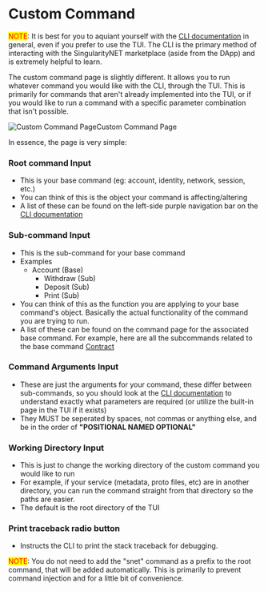 # Custom Command

<mark style="color:red;">NOTE</mark>: It is best for you to aquiant yourself with the [CLI documentation](http://snet-cli-docs.singularitynet.io/index.html) in general, even if you prefer to use the TUI. The CLI is the primary method of interacting with the SingularityNET marketplace (aside from the DApp) and is extremely helpful to learn.



The custom command page is slightly different. It allows you to run whatever command you would like with the CLI, through the TUI. This is primarily for commands that aren't already implemented into the TUI, or if you would like to run a command with a specific parameter combination that isn't possible.

![Custom Command Page](/assets/images/products/AIMarketplace/TUI/TUICustomCommand.png)Custom Command Page

In essence, the page is very simple:

### Root command Input

* This is your base command (eg: account, identity, network, session, etc.)
* You can think of this is the object your command is affecting/altering
* A list of these can be found on the left-side purple navigation bar on the [CLI documentation](../../CLI/snet-cli)

### Sub-command Input

* This is the sub-command for your base command
* Examples
  * Account (Base)
    * Withdraw (Sub)
    * Deposit (Sub)
    * Print (Sub)
* You can think of this as the function you are applying to your base command's object. Basically the actual functionality of the command you are trying to run.&#x20;
* A list of these can be found on the command page for the associated base command. For example, here are all the subcommands related to the base command [Contract](https://snet-cli-docs.singularitynet.io/contract.html)

### Command Arguments Input

* These are just the arguments for your command, these differ between sub-commands, so you should look at the [CLI documentation](../../CLI/snet-cli) to understand exactly what parameters are required (or utilize the built-in page in the TUI if it exists)
* They MUST be seperated by spaces, not commas or anything else, and be in the order of **"POSITIONAL NAMED OPTIONAL"**

### Working Directory Input

* This is just to change the working directory of the custom command you would like to run
* For example, if your service (metadata, proto files, etc) are in another directory, you can run the command straight from that directory so the paths are easier.&#x20;
* The default is the root directory of the TUI

### Print traceback radio button

* Instructs the CLI to print the stack traceback for debugging.&#x20;

<mark style="color:red;">NOTE</mark>: You do not need to add the "snet" command as a prefix to the root command, that will be added automatically. This is primarily to prevent command injection and for a little bit of convenience.&#x20;
